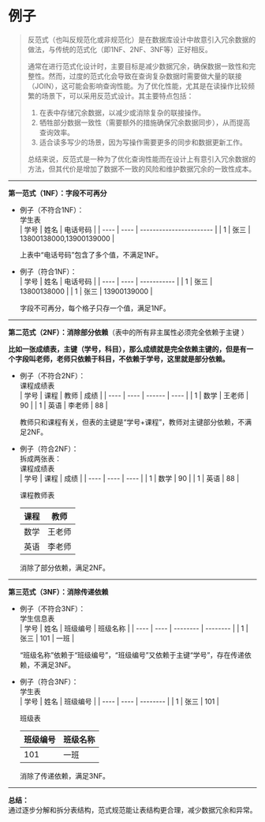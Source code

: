 # 例子

> 反范式（也叫反规范化或非规范化）是在数据库设计中故意引入冗余数据的做法，与传统的范式化（即1NF、2NF、3NF等）正好相反。
>
> 通常在进行范式化设计时，主要目标是减少数据冗余，确保数据一致性和完整性。然而，过度的范式化会导致在查询复杂数据时需要做大量的联接（JOIN），这可能会影响查询性能。为了优化性能，尤其是在读操作比较频繁的场景下，可以采用反范式设计。其主要特点包括：
>
> 1. 在表中存储冗余数据，以减少或消除复杂的联接操作。
> 2. 牺牲部分数据一致性（需要额外的措施确保冗余数据同步），从而提高查询效率。
> 3. 适合读多写少的场景，因为写操作需要更多的同步和数据更新工作。
>
> 总结来说，反范式是一种为了优化查询性能而在设计上有意引入冗余数据的方法，但其代价是增加了数据不一致的风险和维护数据冗余的一致性成本。

---

**第一范式（1NF）：字段不可再分**
- 例子（不符合1NF）：  
  学生表  
  | 学号 | 姓名 | 电话号码                |
  | ---- | ---- | ----------------------- |
  | 1    | 张三 | 13800138000,13900139000 |
  

  上表中“电话号码”包含了多个值，不满足1NF。

- 例子（符合1NF）：  
  | 学号 | 姓名 | 电话号码    |
  | ---- | ---- | ----------- |
  | 1    | 张三 | 13800138000 |
  | 1    | 张三 | 13900139000 |
  

  字段不可再分，每个格子只存一个值，满足1NF。

---

**第二范式（2NF）：消除部分依赖**（表中的所有非主属性必须完全依赖于主键 ）

**比如一张成绩表，主键（学号，科目），那么成绩就是完全依赖主键的，但是有一个字段叫老师，老师只依赖于科目，不依赖于学号，这里就是部分依赖。**

- 例子（不符合2NF）：  
  课程成绩表  
  | 学号 | 课程 | 教师   | 成绩 |
  | ---- | ---- | ------ | ---- |
  | 1    | 数学 | 王老师 | 90   |
  | 1    | 英语 | 李老师 | 88   |
  

  教师只和课程有关，但表的主键是“学号+课程”，教师对主键部分依赖，不满足2NF。

- 例子（符合2NF）：  
  拆成两张表：  
  课程成绩表  
  | 学号 | 课程 | 成绩 |
  | ---- | ---- | ---- |
  | 1    | 数学 | 90   |
  | 1    | 英语 | 88   |
  

  课程教师表  

  | 课程 | 教师   |
  | ---- | ------ |
  | 数学 | 王老师 |
  | 英语 | 李老师 |
  

  消除了部分依赖，满足2NF。

---

**第三范式（3NF）：消除传递依赖**
- 例子（不符合3NF）：  
  学生信息表  
  | 学号 | 姓名 | 班级编号 | 班级名称 |
  | ---- | ---- | -------- | -------- |
  | 1    | 张三 | 101      | 一班     |
  

   “班级名称”依赖于“班级编号”，“班级编号”又依赖于主键“学号”，存在传递依赖，不满足3NF。

- 例子（符合3NF）：  
  学生表  
  | 学号 | 姓名 | 班级编号 |
  | ---- | ---- | -------- |
  | 1    | 张三 | 101      |
  

  班级表  

  | 班级编号 | 班级名称 |
  | -------- | -------- |
  | 101      | 一班     |
  

   消除了传递依赖，满足3NF。

---

**总结：**  
通过逐步分解和拆分表结构，范式规范能让表结构更合理，减少数据冗余和异常。